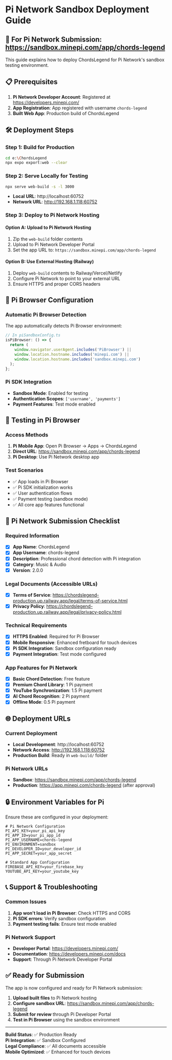 # Pi Network Sandbox Deployment Guide

## 🚀 For Pi Network Submission: https://sandbox.minepi.com/app/chords-legend

This guide explains how to deploy ChordsLegend for Pi Network's sandbox testing environment.

## 📋 Prerequisites

1. **Pi Network Developer Account**: Registered at https://developers.minepi.com/
2. **App Registration**: App registered with username `chords-legend`
3. **Built Web App**: Production build of ChordsLegend

## 🛠️ Deployment Steps

### Step 1: Build for Production

```bash
cd e:\ChordsLegend
npx expo export:web --clear
```

### Step 2: Serve Locally for Testing

```bash
npx serve web-build -s -l 3000
```

- **Local URL**: http://localhost:60752
- **Network URL**: http://192.168.1.118:60752

### Step 3: Deploy to Pi Network Hosting

#### Option A: Upload to Pi Network Hosting

1. Zip the `web-build` folder contents
2. Upload to Pi Network Developer Portal
3. Set the app URL to: `https://sandbox.minepi.com/app/chords-legend`

#### Option B: Use External Hosting (Railway)

1. Deploy `web-build` contents to Railway/Vercel/Netlify
2. Configure Pi Network to point to your external URL
3. Ensure HTTPS and proper CORS headers

## 🔧 Pi Browser Configuration

### Automatic Pi Browser Detection

The app automatically detects Pi Browser environment:

```typescript
// In piSandboxConfig.ts
isPiBrowser: () => {
  return (
    window.navigator.userAgent.includes('PiBrowser') ||
    window.location.hostname.includes('minepi.com') ||
    window.location.hostname.includes('sandbox.minepi.com')
  );
};
```

### Pi SDK Integration

- **Sandbox Mode**: Enabled for testing
- **Authentication Scopes**: `['username', 'payments']`
- **Payment Features**: Test mode enabled

## 📱 Testing in Pi Browser

### Access Methods

1. **Pi Mobile App**: Open Pi Browser → Apps → ChordsLegend
2. **Direct URL**: https://sandbox.minepi.com/app/chords-legend
3. **Pi Desktop**: Use Pi Network desktop app

### Test Scenarios

- ✅ App loads in Pi Browser
- ✅ Pi SDK initialization works
- ✅ User authentication flows
- ✅ Payment testing (sandbox mode)
- ✅ All core app features functional

## 🎯 Pi Network Submission Checklist

### Required Information

- [x] **App Name**: ChordsLegend
- [x] **App Username**: chords-legend
- [x] **Description**: Professional chord detection with Pi integration
- [x] **Category**: Music & Audio
- [x] **Version**: 2.0.0

### Legal Documents (Accessible URLs)

- [x] **Terms of Service**: https://chordslegend-production.up.railway.app/legal/terms-of-service.html
- [x] **Privacy Policy**: https://chordslegend-production.up.railway.app/legal/privacy-policy.html

### Technical Requirements

- [x] **HTTPS Enabled**: Required for Pi Browser
- [x] **Mobile Responsive**: Enhanced fretboard for touch devices
- [x] **Pi SDK Integration**: Sandbox configuration ready
- [x] **Payment Integration**: Test mode configured

### App Features for Pi Network

- [x] **Basic Chord Detection**: Free feature
- [x] **Premium Chord Library**: 1 Pi payment
- [x] **YouTube Synchronization**: 1.5 Pi payment
- [x] **AI Chord Recognition**: 2 Pi payment
- [x] **Offline Mode**: 0.5 Pi payment

## 🌐 Deployment URLs

### Current Deployment

- **Local Development**: http://localhost:60752
- **Network Access**: http://192.168.1.118:60752
- **Production Build**: Ready in `web-build/` folder

### Pi Network URLs

- **Sandbox**: https://sandbox.minepi.com/app/chords-legend
- **Production**: https://app.minepi.com/chords-legend (after approval)

## 🔒 Environment Variables for Pi

Ensure these are configured in your deployment:

```env
# Pi Network Configuration
PI_API_KEY=your_pi_api_key
PI_APP_ID=your_pi_app_id
PI_APP_USERNAME=chords-legend
PI_ENVIRONMENT=sandbox
PI_DEVELOPER_ID=your_developer_id
PI_APP_SECRET=your_app_secret

# Standard App Configuration
FIREBASE_API_KEY=your_firebase_key
YOUTUBE_API_KEY=your_youtube_key
```

## 📞 Support & Troubleshooting

### Common Issues

1. **App won't load in Pi Browser**: Check HTTPS and CORS
2. **Pi SDK errors**: Verify sandbox configuration
3. **Payment testing fails**: Ensure test mode enabled

### Pi Network Support

- **Developer Portal**: https://developers.minepi.com/
- **Documentation**: https://developers.minepi.com/docs
- **Support**: Through Pi Network Developer Portal

## ✅ Ready for Submission

The app is now configured and ready for Pi Network submission:

1. **Upload built files** to Pi Network hosting
2. **Configure sandbox URL**: https://sandbox.minepi.com/app/chords-legend
3. **Submit for review** through Pi Developer Portal
4. **Test in Pi Browser** using the sandbox environment

---

**Build Status**: ✅ Production Ready  
**Pi Integration**: ✅ Sandbox Configured  
**Legal Compliance**: ✅ All documents accessible  
**Mobile Optimized**: ✅ Enhanced for touch devices
